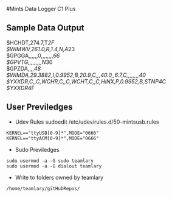 #Mints Data Logger C1 Plus 

## Sample Data Output
$HCHDT,274.7,T*2F </br>
$WIMWV,261.0,R,1.4,N,A*23</br>
$GPGGA,,,,,,0,,,,,,,,*66</br>
$GPVTG,,,,,,,,,N*30</br>
$GPZDA,,,,*48</br>
$WIMDA,29.3882,I,0.9952,B,20.9,C,,,40.0,,6.7,C,,,,,,,,*40</br>
$YXXDR,C,,C,WCHR,C,,C,WCHT,C,,C,HINX,P,0.9952,B,STNP*4C</br>
$YXXDR*4F</br>

## User Previledges 
- Udev Rules 
sudoedit /etc/udev/rules.d/50-mintsusb.rules</br>
```
KERNEL=="ttyUSB[0-9]*",MODE="0666"
KERNEL=="ttyACM[0-9]*",MODE="0666"
```

- Sudo Previledges 
```
sudo usermod -a -G sudo teamlary
sudo usermod -a -G dialout teamlary
```

- Write to folders owned by teamlary
```
/home/teamlary/gitHubRepos/
```
